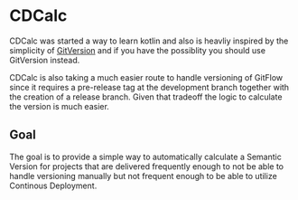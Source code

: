 # CDCalc
CDCalc was started a way to learn kotlin and also is heavliy inspired by the simplicity of [GitVersion](https://github.com/GitTools/GitVersion) and if you have the possiblity you should use GitVersion instead.

CDCalc is also taking a much easier route to handle versioning of GitFlow since it requires a pre-release tag at the development branch together with the creation of a release branch. Given that tradeoff the logic to calculate the version is much easier.


## Goal
The goal is to provide a simple way to automatically calculate a Semantic Version for projects that are delivered frequently enough to not be able to handle versioning manually but not frequent enough to be able to utilize Continous Deployment.
